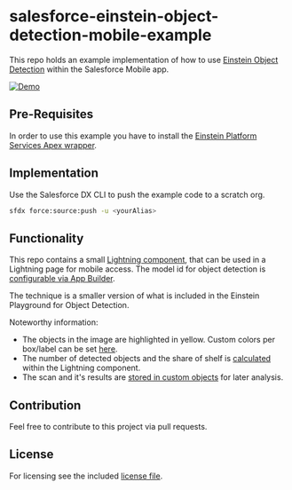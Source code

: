# salesforce-einstein-object-detection-mobile-example

This repo holds an example implementation of how to use [Einstein Object Detection](https://developer.salesforce.com/blogs/2017/10/use-einstein-object-detection.html) within the Salesforce Mobile app.

[![Demo](https://img.youtube.com/vi/4q9NcODRuJQ/0.jpg)](https://www.youtube.com/watch?v=4q9NcODRuJQ)

## Pre-Requisites

In order to use this example you have to install the [Einstein Platform Services Apex wrapper](https://github.com/muenzpraeger/salesforce-einstein-platform-apex).

## Implementation
Use the Salesforce DX CLI to push the example code to a scratch org.

```bash
sfdx force:source:push -u <yourAlias>
```

## Functionality

This repo contains a small [Lightning component](https://github.com/muenzpraeger/salesforce-einstein-object-detection-mobile-example/tree/master/force-app/main/default/aura/ShelfScanner), that can be used in a Lightning page for mobile access. The model id for object detection is [configurable via App Builder](https://github.com/muenzpraeger/salesforce-einstein-object-detection-mobile-example/blob/f8adea0a9a0a5ac4f5d38d9ae1b6ed7953a74a28/force-app/main/default/aura/ShelfScanner/ShelfScanner.design#L2).

The technique is a smaller version of what is included in the Einstein Playground for Object Detection.

Noteworthy information:
- The objects in the image are highlighted in yellow. Custom colors per box/label can be set [here](https://github.com/muenzpraeger/salesforce-einstein-object-detection-mobile-example/blob/f8adea0a9a0a5ac4f5d38d9ae1b6ed7953a74a28/force-app/main/default/aura/ShelfScanner/ShelfScannerHelper.js#L104).
- The number of detected objects and the share of shelf is [calculated](https://github.com/muenzpraeger/salesforce-einstein-object-detection-mobile-example/blob/f8adea0a9a0a5ac4f5d38d9ae1b6ed7953a74a28/force-app/main/default/aura/ShelfScanner/ShelfScannerHelper.js#L109) within the Lightning component.
- The scan and it's results are [stored in custom objects](https://github.com/muenzpraeger/salesforce-einstein-object-detection-mobile-example/blob/f8adea0a9a0a5ac4f5d38d9ae1b6ed7953a74a28/force-app/main/default/classes/ShelfScanner.cls#L11) for later analysis.


## Contribution

Feel free to contribute to this project via pull requests.

## License

For licensing see the included [license file](https://github.com/muenzpraeger/salesforce-einstein-object-detection-mobile-example/blob/master/LICENSE.md).
